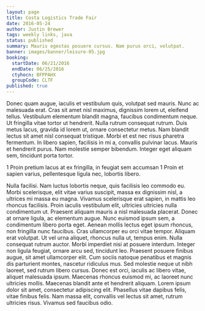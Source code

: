 ```yaml
---
layout: page
title: Costa Logistics Trade Fair
date: 2016-05-24
author: Justin Brewer
tags: weekly links, java
status: published
summary: Mauris egestas posuere cursus. Nam purus orci, volutpat.
banner: images/banner/leisure-05.jpg
booking:
  startDate: 06/21/2016
  endDate: 06/25/2016
  ctyhocn: BFPPAHX
  groupCode: CLTF
published: true
---
```

Donec quam augue, iaculis et vestibulum quis, volutpat sed mauris. Nunc ac malesuada erat. Cras sit amet nisl maximus, dignissim lorem ut, eleifend tellus. Vestibulum elementum blandit magna, faucibus condimentum neque. Ut fringilla vitae tortor ut hendrerit. Nulla rutrum consequat rutrum. Duis metus lacus, gravida id lorem ut, ornare consectetur metus. Nam blandit lectus sit amet nisl consequat tristique. Morbi et est nec risus pharetra fermentum. In libero sapien, facilisis in mi a, convallis pulvinar lacus. Mauris et hendrerit purus. Nam molestie semper bibendum. Integer eget aliquam sem, tincidunt porta tortor.

1 Proin pretium lacus at ex fringilla, in feugiat sem accumsan
1 Proin et sapien varius, pellentesque ligula nec, lobortis libero.

Nulla facilisi. Nam luctus lobortis neque, quis facilisis leo commodo eu. Morbi scelerisque, elit vitae varius suscipit, massa ex dignissim nisl, a ultrices mi massa eu magna. Vivamus scelerisque erat sapien, in mattis leo rhoncus facilisis. Proin iaculis vestibulum elit, ultricies ultricies nulla condimentum ut. Praesent aliquam mauris a nisl malesuada placerat. Donec at ornare ligula, ac elementum augue. Nunc euismod ipsum sem, a condimentum libero porta eget. Aenean mollis lectus eget ipsum rhoncus, non fringilla nunc faucibus. Cras ullamcorper eu orci vitae tempor.
Aliquam erat volutpat. Ut vel urna aliquet, rhoncus nulla ut, tempus enim. Nulla consequat rutrum auctor. Morbi imperdiet nisi at posuere interdum. Integer non ligula feugiat, ornare arcu sed, tincidunt leo. Praesent posuere finibus augue, sit amet ullamcorper elit. Cum sociis natoque penatibus et magnis dis parturient montes, nascetur ridiculus mus. Sed molestie neque ut nibh laoreet, sed rutrum libero cursus. Donec est orci, iaculis ac libero vitae, aliquet malesuada ipsum. Maecenas rhoncus euismod mi, ac laoreet nunc ultricies mollis. Maecenas blandit ante et hendrerit aliquam. Lorem ipsum dolor sit amet, consectetur adipiscing elit. Phasellus vitae dapibus felis, vitae finibus felis. Nam massa elit, convallis vel lectus sit amet, rutrum ultricies risus. Vivamus sed faucibus odio.
